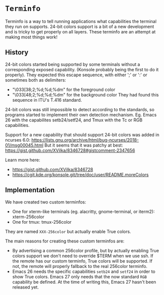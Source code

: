 # `Terminfo`

Terminfo is a way to tell running applications what capabilities the terminal
they run on supports. 24-bit colors support is a bit of a new development and is
tricky to get properly on all layers. These terminfo are an attempt at making
most things work!

## History

24-bit colors started being supported by some terminals without a corresponding
exposed capability. (Konsole probably being the first to do it properly).
They expected this escape sequence, with either ';' or ':' or sometimes both as
delimiters:
  - "\033[38;2;%d;%d;%dm" for the foreground color
  - "\033[48;2;%d;%d;%dm" for the background color
They had found this sequence in ITU's T.416 standard.

24-bit colors was still impossible to detect according to the standards, so
programs started to implement their own detection mechanism. Eg. Emacs 26 with
the capabilites setb24/setf24, and Tmux with the Tc or RGB capabilities.

Support for a new capability that should support 24-bit colors was added in
ncurses 6.0:
https://lists.gnu.org/archive/html/bug-ncurses/2018-01/msg00045.html But it
seems that it was patchy at best:
https://gist.github.com/XVilka/8346728#gistcomment-2347656

Learn more here:
- https://gist.github.com/XVilka/8346728
- https://cgit.kde.org/konsole.git/tree/doc/user/README.moreColors

## Implementation

We have created two custom terminfos:
- One for xterm-like terminals (eg. alacritty, gnome-terminal, or iterm2):
  xterm-256color
- One for tmux: tmux-256color

They are named `XXX-256color` but actually enable True colors.

The main reasons for creating these custom terminfos are:

- By advertising a common 256color profile, but by actually enabling True colors
  support we don't need to override $TERM when we use ssh. If the remote has our
  custom terminfo, True colors will be supported. If not, the remote will
  properly fallback to the real 256color terminfo.
- Emacs 26 needs the specific capabilities `setb24` and `setf24` in order to
  show True colors. Emacs 27 only needs that the now standard `RGB` capability
  be defined. At the time of writing this, Emacs 27 hasn't been released yet.

